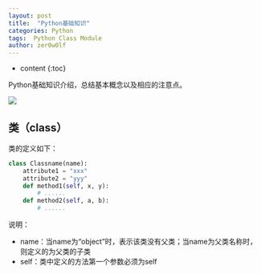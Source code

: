 ```yaml
---
layout: post
title:  "Python基础知识"
categories: Python
tags:  Python Class Module
author: zer0w0lf
---
```


* content
{:toc}

Python基础知识介绍，总结基本概念以及相应的注意点。

![](http://pic.58pic.com/58pic/12/40/48/158PICT58PICEQt.jpg)




## 类（class）

类的定义如下：

```python
class Classname(name):
    attribute1 = "xxx"
    attribute2 = "yyy" 
    def method1(self, x, y):
        # ......
    def method2(self, a, b):
        # ......
```

说明：

- name：当name为“object”时，表示该类没有父类；当name为父类名称时，则定义的为父类的子类
- self：类中定义的方法第一个参数必须为self

